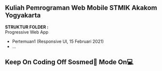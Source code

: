 ## Kuliah Pemrograman Web Mobile <b>STMIK Akakom Yogyakarta</b>
<b>STRUKTUR FOLDER :</b><br>
Progressive Web App
- Pertemuan1 (Responsive UI, 15 Februari 2021)
- ...

## Keep On Coding Off Sosmed&#128245; Mode On&#128187;